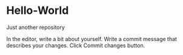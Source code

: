 # Hello-World
Just another repository


In the editor, write a bit about yourself.
Write a commit message that describes your changes.
Click Commit changes button.
